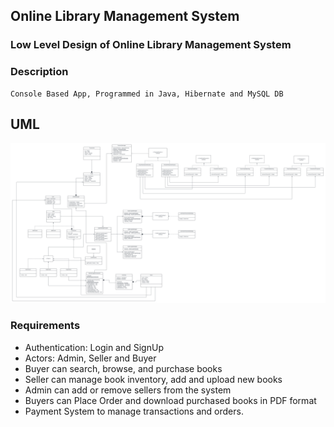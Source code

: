## Online Library Management System

### Low Level Design of Online Library Management System

### Description

```
Console Based App, Programmed in Java, Hibernate and MySQL DB
```

## UML
![Architecture Diagram](./assets/lms.png)

### Requirements
- Authentication: Login and SignUp
- Actors: Admin, Seller and Buyer
- Buyer can search, browse, and purchase books
- Seller can manage book inventory, add and upload new books
- Admin can add or remove sellers from the system
- Buyers can Place Order and download purchased books in PDF format
- Payment System to manage transactions and orders.